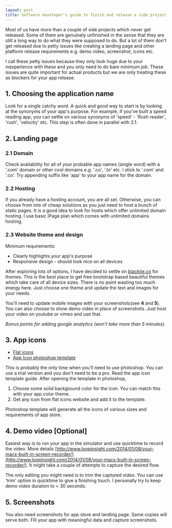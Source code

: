 ```yaml
---
layout: post
title: Software developer's guide to finish and release a side project - Part 1 (iOS app)
---
```



Most of us have more than a couple of side projects which never get released. Some of them are genuinely unfinished in the sense that they are still a long way to do what they were supposed to do. But a lot of them don't get released due to petty issues like creating a landing page and other platform release requirements e.g. demo video, screenshot, icons etc.

I call these petty issues because they only look huge due to your inexperience with these and you only need to do bare minimum job. These issues are quite important for actual products but we are only treating these as blockers for your app release.

## 1. Choosing the application name
Look for a single catchy word. A quick and good way to start is by looking at the synonyms of your app's purpose. For example, if you've built a speed reading app, you can settle on various synonyms of 'speed' - 'Rush reader', 'rush', 'velocity' etc. This step is often done in parallel with 2.1.

## 2. Landing page
### 2.1 Domain
Check availability for all of your probable app names (single word) with a '.com' domain or other cool domains e.g. '.co', '.to' etc. I stick to '.com' and '.co'. Try appending suffix like 'app' to your app name for the domain.


### 2.2 Hosting
If you already have a hosting account, you are all set. Otherwise, you can choose from lots of cheap solutions as you just need to host a bunch of static pages. It is a good idea to look for hosts which offer unlimited domain hosting. I use basic iPage plan which comes with unlimited domains hosting.

### 2.3 Website theme and design

Minimum requirements:

* Clearly highlights your app's purpose
* Responsive design - should look nice on all devices

After exploring lots of options, I have decided to settle on [blacktie.co](http://blacktie.co) for themes. This is the best place to get free bootstrap based beautiful themes which take care of all device sizes. There is no point wasting too much energy here. Just choose one theme and update the text and images for your needs.

You'll need to update mobile images with your screenshots(see **4** and **5**). You can also choose to show demo video in place of screenshots. Just host your video on youtube or vimeo and use that.

*Bonus points for adding google analytics (won't take more than 5 minutes).*


## 3. App icons
 * [Flat icons](http://flaticons.net/)
 * [App Icon photoshop template](http://appicontemplate.com/ios8)

This is probably the only time when you'll need to use photoshop. You can use a trial version and you don't need to be a pro. Read the app icon template guide. After opening the template in photoshop, 

 1. Choose some solid background color for the icon. You can match this with your app color theme.
 2. Get any icon from flat icons website and add it to the template. 

Photoshop template will generate all the icons of various sizes and requirements of app store.

## 4. Demo video [Optional]
Easiest way is to run your app in the simulator and use quicktime to record the video. More details [http://www.loopinsight.com/2014/01/08/your-macs-built-in-screen-recorder/](http://www.loopinsight.com/2014/01/08/your-macs-built-in-screen-recorder/). It might take a couple of attempts to capture the desired flow.

The only editing you might need is to trim the captured video. You can use 'trim' option in quicktime to give a finishing touch. I personally try to keep demo video duration to < 30 seconds.

## 5. Screenshots
You also need screenshots for app store and landing page. Same copies will serve both. Fill your app with meaningful data and capture screenshots.

